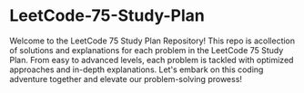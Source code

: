 # LeetCode-75-Study-Plan
Welcome to the LeetCode 75 Study Plan Repository! This repo is acollection of solutions and explanations for each problem in the LeetCode 75 Study Plan. From easy to advanced levels, each problem is tackled with optimized approaches and in-depth explanations. Let's embark on this coding adventure together and elevate our problem-solving prowess!
